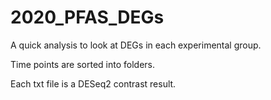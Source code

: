 # 2020_PFAS_DEGs

A quick analysis to look at DEGs in each experimental group.  

Time points are sorted into folders.  

Each txt file is a DESeq2 contrast result.
